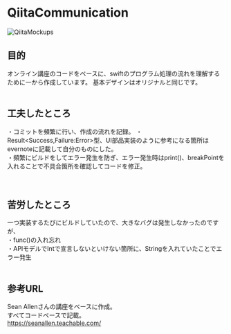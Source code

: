 # QiitaCommunication

![QiitaMockups](https://user-images.githubusercontent.com/46615146/75111962-a3ad4400-5682-11ea-94fa-fcb422b2fee6.jpg)

## 目的
オンライン講座のコードをベースに、swiftのプログラム処理の流れを理解するために一から作成しています。
基本デザインはオリジナルと同じです。
<br>
<br>
## 工夫したところ
・コミットを頻繁に行い、作成の流れを記録。
・Result<Success,Failure:Error>型、UI部品実装のように参考になる箇所はevernoteに記載して自分のものにした。
<br>
・頻繁にビルドをしてエラー発生を防ぎ、エラー発生時はprint()、breakPointを入れることで不具合箇所を確認してコードを修正。
<br>
<br>
<br>
## 苦労したところ
一つ実装するたびにビルドしていたので、大きなバグは発生しなかったのですが、
<br>
・func()の入れ忘れ
<br>
・APIモデルでIntで宣言しないといけない箇所に、Stringを入れていたことでエラー発生
<br>
<br>
## 参考URL
Sean Allenさんの講座をベースに作成。
<br>
すべてコードベースで記載。
<br>
https://seanallen.teachable.com/

